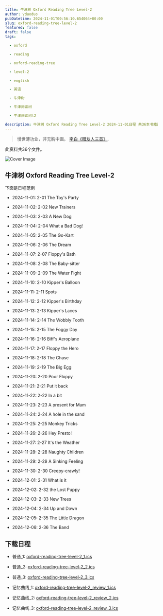 ```yaml
---
title: 牛津树 Oxford Reading Tree Level-2
author: vduoduo
pubDatetime: 2024-11-01T00:56:10.654064+00:00
slug: oxford-reading-tree-level-2
featured: false
draft: false
tags:

  - oxford

  - reading

  - oxford-reading-tree

  - level-2

  - english

  - 英语

  - 牛津树

  - 牛津阅读树

  - 牛津阅读树l2

description: 牛津树 Oxford Reading Tree Level-2 2024-11-01日程 共36本书籍阅读计划
---
```


> 慢世薄功业，非无胸中画。 [李白《赠友人三首》](./). 

此资料共36个文件。

![Cover Image](/oxford-reading-tree-level-2.jpeg)

## 牛津树 Oxford Reading Tree Level-2

下面是日程范例


- 2024-11-01:  2-01 The Toy's Party

- 2024-11-02:  2-02 New Trainers

- 2024-11-03:  2-03 A New Dog

- 2024-11-04:  2-04 What a Bad Dog!

- 2024-11-05:  2-05 The Go-Kart

- 2024-11-06:  2-06 The Dream

- 2024-11-07:  2-07 Floppy's Bath

- 2024-11-08:  2-08 The Baby-sitter

- 2024-11-09:  2-09 The Water Fight

- 2024-11-10:  2-10 Kipper's Balloon

- 2024-11-11:  2-11 Spots

- 2024-11-12:  2-12 Kipper's Birthday

- 2024-11-13:  2-13 Kipper's Laces

- 2024-11-14:  2-14 The Wobbly Tooth

- 2024-11-15:  2-15 The Foggy Day

- 2024-11-16:  2-16 Biff's Aeroplane

- 2024-11-17:  2-17 Floppy the Hero

- 2024-11-18:  2-18 The Chase

- 2024-11-19:  2-19 The Big Egg

- 2024-11-20:  2-20 Poor Floppy

- 2024-11-21:  2-21 Put it back

- 2024-11-22:  2-22 In a bit

- 2024-11-23:  2-23 A present for Mum

- 2024-11-24:  2-24 A hole in the sand

- 2024-11-25:  2-25 Monkey Tricks

- 2024-11-26:  2-26 Hey Presto!

- 2024-11-27:  2-27 It's the Weather

- 2024-11-28:  2-28 Naughty Children

- 2024-11-29:  2-29 A Sinking Feeling

- 2024-11-30:  2-30 Creepy-crawly!

- 2024-12-01:  2-31 What is it

- 2024-12-02:  2-32 the Lost Puppy

- 2024-12-03:  2-33 New Trees

- 2024-12-04:  2-34 Up and Down

- 2024-12-05:  2-35 The Little Dragon

- 2024-12-06:  2-36 The Band


## 下载日程


- 普通_1: [oxford-reading-tree-level-2_1.ics](/2024-11-01/oxford-reading-tree-level-2_1.ics "oxford-reading-tree-level-2_1.ics")

- 普通_2: [oxford-reading-tree-level-2_2.ics](/2024-11-01/oxford-reading-tree-level-2_2.ics "oxford-reading-tree-level-2_2.ics")

- 普通_3: [oxford-reading-tree-level-2_3.ics](/2024-11-01/oxford-reading-tree-level-2_3.ics "oxford-reading-tree-level-2_3.ics")

- 记忆曲线_1: [oxford-reading-tree-level-2_review_1.ics](/2024-11-01/oxford-reading-tree-level-2_review_1.ics "oxford-reading-tree-level-2_review_1.ics")

- 记忆曲线_2: [oxford-reading-tree-level-2_review_2.ics](/2024-11-01/oxford-reading-tree-level-2_review_2.ics "oxford-reading-tree-level-2_review_2.ics")

- 记忆曲线_3: [oxford-reading-tree-level-2_review_3.ics](/2024-11-01/oxford-reading-tree-level-2_review_3.ics "oxford-reading-tree-level-2_review_3.ics")
